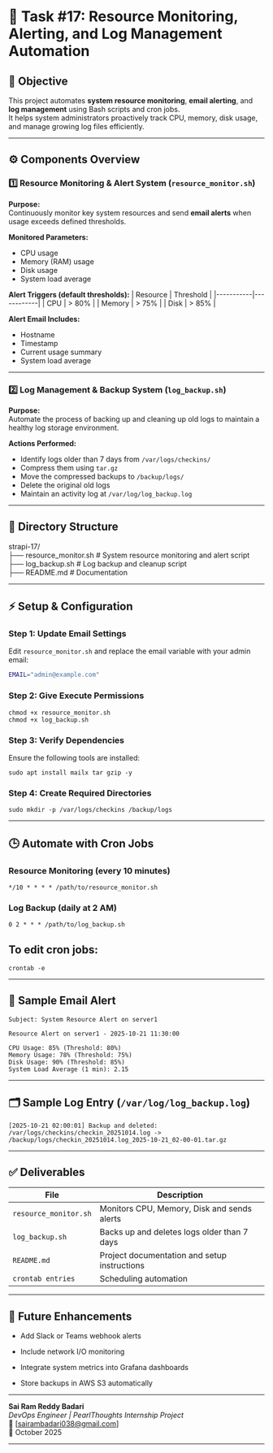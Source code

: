 
# 🧠 Task #17: Resource Monitoring, Alerting, and Log Management Automation

## 📌 Objective

This project automates **system resource monitoring**, **email alerting**, and **log management** using Bash scripts and cron jobs.  
It helps system administrators proactively track CPU, memory, disk usage, and manage growing log files efficiently.

---

## ⚙️ Components Overview

### 1️⃣ Resource Monitoring & Alert System (`resource_monitor.sh`)

**Purpose:**  
Continuously monitor key system resources and send **email alerts** when usage exceeds defined thresholds.

**Monitored Parameters:**
- CPU usage
- Memory (RAM) usage
- Disk usage
- System load average

**Alert Triggers (default thresholds):**
| Resource | Threshold |
|-----------|------------|
| CPU | > 80% |
| Memory | > 75% |
| Disk | > 85% |

**Alert Email Includes:**
- Hostname  
- Timestamp  
- Current usage summary  
- System load average  

---

### 2️⃣ Log Management & Backup System (`log_backup.sh`)

**Purpose:**  
Automate the process of backing up and cleaning up old logs to maintain a healthy log storage environment.

**Actions Performed:**
- Identify logs older than 7 days from `/var/logs/checkins/`
- Compress them using `tar.gz`
- Move the compressed backups to `/backup/logs/`
- Delete the original old logs
- Maintain an activity log at `/var/log/log_backup.log`

---

## 📂 Directory Structure

strapi-17/  
├── resource_monitor.sh   # System resource monitoring and alert script  
├── log_backup.sh             # Log backup and cleanup script  
├── README.md                # Documentation

---

## ⚡ Setup & Configuration

### Step 1: Update Email Settings
Edit `resource_monitor.sh` and replace the email variable with your admin email:
```bash
EMAIL="admin@example.com"
```

### Step 2: Give Execute Permissions
```
chmod +x resource_monitor.sh
chmod +x log_backup.sh
```

### Step 3: Verify Dependencies

Ensure the following tools are installed:
```
sudo apt install mailx tar gzip -y
```

### Step 4: Create Required Directories
```
sudo mkdir -p /var/logs/checkins /backup/logs
```

---

## 🕒 Automate with Cron Jobs

### Resource Monitoring (every 10 minutes)

```
*/10 * * * * /path/to/resource_monitor.sh
```

### Log Backup (daily at 2 AM)

```
0 2 * * * /path/to/log_backup.sh
```

## To edit cron jobs:

```
crontab -e
```

---

## 📧 Sample Email Alert

```
Subject: System Resource Alert on server1

Resource Alert on server1 - 2025-10-21 11:30:00

CPU Usage: 85% (Threshold: 80%)
Memory Usage: 78% (Threshold: 75%)
Disk Usage: 90% (Threshold: 85%)
System Load Average (1 min): 2.15
```

---

## 🗂️ Sample Log Entry (`/var/log/log_backup.log`)

```
[2025-10-21 02:00:01] Backup and deleted: /var/logs/checkins/checkin_20251014.log -> /backup/logs/checkin_20251014.log_2025-10-21_02-00-01.tar.gz
```

---

## ✅ Deliverables

| File                  | Description                                  |
| --------------------- | -------------------------------------------- |
| `resource_monitor.sh` | Monitors CPU, Memory, Disk and sends alerts  |
| `log_backup.sh`       | Backs up and deletes logs older than 7 days  |
| `README.md`           | Project documentation and setup instructions |
| `crontab entries`     | Scheduling automation                        |

---

## 🧩 Future Enhancements

- Add Slack or Teams webhook alerts
    
- Include network I/O monitoring
    
- Integrate system metrics into Grafana dashboards
    
- Store backups in AWS S3 automatically

---

**Sai Ram Reddy Badari**  
_DevOps Engineer | PearlThoughts Internship Project_  
📧 [sairambadari038@gmail.com]  
📅 October 2025

---
